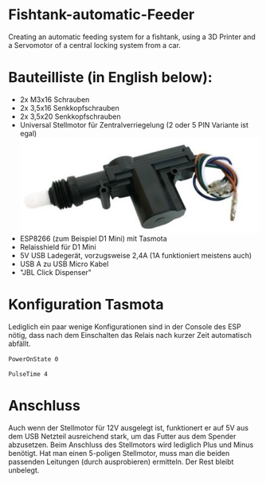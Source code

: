 # Fishtank-automatic-Feeder
Creating an automatic feeding system for a fishtank, using a 3D Printer and a Servomotor of a central locking system from a car. 




# Bauteilliste (in English below):
- 2x M3x16 Schrauben
- 2x 3,5x16 Senkkopfschrauben
- 2x 3,5x20 Senkkopfschrauben
- Universal Stellmotor für Zentralverriegelung (2 oder 5 PIN Variante ist egal)
![Vorschau](https://github.com/Flyor/Fishtank-automatic-Feeder/blob/main/Pcitures/Servomotor.jpg)
- ESP8266 (zum Beispiel D1 Mini) mit Tasmota
- Relaisshield für D1 Mini
- 5V USB Ladegerät, vorzugsweise 2,4A (1A funktioniert meistens auch)
- USB A zu USB Micro Kabel 
- "JBL Click Dispenser"


# Konfiguration Tasmota
Lediglich ein paar wenige Konfigurationen sind in der Console des ESP nötig, dass nach dem Einschalten das Relais nach kurzer Zeit automatisch abfällt. 
```
PowerOnState 0
```
```
PulseTime 4
```

# Anschluss
Auch wenn der Stellmotor für 12V ausgelegt ist, funktionert er auf 5V aus dem USB Netzteil ausreichend stark, um das Futter aus dem Spender abzusetzen. 
Beim Anschluss des Stellmotors wird lediglich Plus und Minus benötigt. Hat man einen 5-poligen Stellmotor, muss man die beiden passenden Leitungen (durch ausprobieren) ermitteln. Der Rest bleibt unbelegt. 



